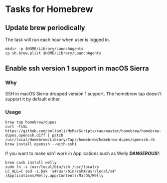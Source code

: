 # Tasks for Homebrew

## Update brew periodically

The task will run each hour when user is logged in.

```shell
mkdir -p $HOME/Library/LaunchAgents
cp sh.brew.plist $HOME/Library/LaunchAgents
```

## Enable ssh version 1 support in macOS Sierra

### Why

SSH in macOS Sierra dropped version 1 support. The homebrew tap doesn't support it by default either.

### Usage

```shell
brew tap homebrew/dupes
curl -fsSL https://github.com/boltomli/MyMacScripts/raw/master/homebrew/homebrew-dupes.openssh.diff | patch /usr/local/Homebrew/Library/Taps/homebrew/homebrew-dupes/openssh.rb
brew install openssh --with-ssh1
```

If you want to make ssh1 work in Applications such as Welly ***DANGEROUS!***:

```shell
brew cask install welly
sudo ln -s /usr/local/bin/ssh /usr/local/s
LC_ALL=C sed -i.bak 's#/usr/bin/ssh#/usr/local/s#' /Applications/Welly.app/Contents/MacOS/Welly
```

